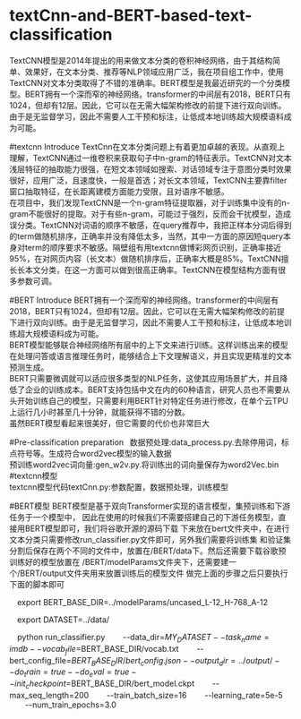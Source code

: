 # textCnn-and-BERT-based-text-classification
TextCNN模型是2014年提出的用来做文本分类的卷积神经网络，由于其结构简单、效果好，在文本分类、推荐等NLP领域应用广泛，我在项目组工作中，使用TextCNN对文本分类取得了不错的准确率。BERT模型是我最近研究的一个分类模型。BERT拥有一个深而窄的神经网络。transformer的中间层有2018，BERT只有1024，但却有12层。因此，它可以在无需大幅架构修改的前提下进行双向训练。由于是无监督学习，因此不需要人工干预和标注，让低成本地训练超大规模语料成为可能。

#textcnn Introduce
TextCnn在文本分类问题上有着更加卓越的表现。从直观上理解，TextCNN通过一维卷积来获取句子中n-gram的特征表示。TextCNN对文本浅层特征的抽取能力很强，在短文本领域如搜索、对话领域专注于意图分类时效果很好，应用广泛，且速度快，一般是首选；对长文本领域，TextCNN主要靠filter窗口抽取特征，在长距离建模方面能力受限，且对语序不敏感。  
在项目中，我们发现TextCNN是一个n-gram特征提取器，对于训练集中没有的n-gram不能很好的提取。对于有些n-gram，可能过于强烈，反而会干扰模型，造成误分类。TextCNN对词语的顺序不敏感，在query推荐中，我把正样本分词后得到的term做随机排序，正确率并没有降低太多，当然，其中一方面的原因短query本身对term的顺序要求不敏感。隔壁组有用textcnn做博彩网页识别，正确率接近95%，在对网页内容（长文本）做随机排序后，正确率大概是85%。TextCNN擅长长本文分类，在这一方面可以做到很高正确率。TextCNN在模型结构方面有很多参数可调。  

#BERT Introduce
BERT拥有一个深而窄的神经网络。transformer的中间层有2018，BERT只有1024，但却有12层。因此，它可以在无需大幅架构修改的前提下进行双向训练。由于是无监督学习，因此不需要人工干预和标注，让低成本地训练超大规模语料成为可能。  
BERT模型能够联合神经网络所有层中的上下文来进行训练。这样训练出来的模型在处理问答或语言推理任务时，能够结合上下文理解语义，并且实现更精准的文本预测生成。  
BERT只需要微调就可以适应很多类型的NLP任务，这使其应用场景扩大，并且降低了企业的训练成本。BERT支持包括中文在内的60种语言，研究人员也不需要从头开始训练自己的模型，只需要利用BERT针对特定任务进行修改，在单个云TPU上运行几小时甚至几十分钟，就能获得不错的分数。  
虽然BERT模型看起来很美好，但它需要的代价也非常巨大  


#Pre-classification preparation
 数据预处理:data_process.py.去除停用词，标点符号等。生成符合word2vec模型的输入数据  
 预训练word2vec词向量:gen_w2v.py.将训练出的词向量保存为word2Vec.bin
 #textcnn模型  
 textcnn模型代码textCnn.py:参数配置，数据预处理，训练模型  
 
 
 #BERT模型
 BERT模型是基于双向Transformer实现的语言模型，集预训练和下游任务于一个模型中， 因此在使用的时候我们不需要搭建自己的下游任务模型，直接用BERT模型即可，我们将谷歌开源的源码下载 下来放在bert文件夹中，在进行文本分类只需要修改run_classifier.py文件即可，另外我们需要将训练集 和验证集分割后保存在两个不同的文件中，放置在/BERT/data下。然后还需要下载谷歌预训练好的模型放置在 /BERT/modelParams文件夹下，还需要建一个/BERT/output文件夹用来放置训练后的模型文件
 做完上面的步骤之后只要执行下面的脚本即可

  export BERT_BASE_DIR=../modelParams/uncased_L-12_H-768_A-12

  export DATASET=../data/

  python run_classifier.py 
    --data_dir=$MY_DATASET 
    --task_name=imdb 
    --vocab_file=$BERT_BASE_DIR/vocab.txt 
    --bert_config_file=$BERT_BASE_DIR/bert_config.json 
    --output_dir=../output/ 
    --do_train=true 
    --do_eval=true 
    --init_checkpoint=$BERT_BASE_DIR/bert_model.ckpt 
    --max_seq_length=200 
    --train_batch_size=16 
    --learning_rate=5e-5
    --num_train_epochs=3.0
 
